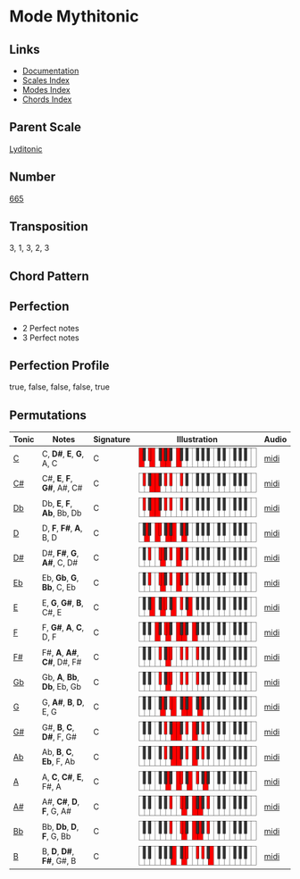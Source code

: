 # Mode Mythitonic

## Links

- [Documentation](README.md)
- [Scales Index](Scales.md)
- [Modes Index](Modes.md)
- [Chords Index](Chords.md)

## Parent Scale

[Lyditonic](ScaleLyditonic.md)

## Number

[665](https://ianring.com/musictheory/scales/665)

## Transposition

3, 1, 3, 2, 3

## Chord Pattern



## Perfection

- 2 Perfect notes
- 3 Perfect notes

## Perfection Profile

true, false, false, false, true

## Permutations

| Tonic | Notes | Signature | Illustration | Audio |
|-------|-------|-----------|--------------|-------|
| [C](ModeCNaturalMythitonic.md) | C, **D#**, **E**, **G**, A, C | C | ![CNaturalMythitonic](ModeCNaturalMythitonic.png) | [midi](https://github.com/edipermadi/music/blob/main/docs/ModeCNaturalMythitonic.mid?raw=true) |
| [C#](ModeCSharpMythitonic.md) | C#, **E**, **F**, **G#**, A#, C# | C | ![CSharpMythitonic](ModeCSharpMythitonic.png) | [midi](https://github.com/edipermadi/music/blob/main/docs/ModeCSharpMythitonic.mid?raw=true) |
| [Db](ModeDFlatMythitonic.md) | Db, **E**, **F**, **Ab**, Bb, Db | C | ![DFlatMythitonic](ModeDFlatMythitonic.png) | [midi](https://github.com/edipermadi/music/blob/main/docs/ModeDFlatMythitonic.mid?raw=true) |
| [D](ModeDNaturalMythitonic.md) | D, **F**, **F#**, **A**, B, D | C | ![DNaturalMythitonic](ModeDNaturalMythitonic.png) | [midi](https://github.com/edipermadi/music/blob/main/docs/ModeDNaturalMythitonic.mid?raw=true) |
| [D#](ModeDSharpMythitonic.md) | D#, **F#**, **G**, **A#**, C, D# | C | ![DSharpMythitonic](ModeDSharpMythitonic.png) | [midi](https://github.com/edipermadi/music/blob/main/docs/ModeDSharpMythitonic.mid?raw=true) |
| [Eb](ModeEFlatMythitonic.md) | Eb, **Gb**, **G**, **Bb**, C, Eb | C | ![EFlatMythitonic](ModeEFlatMythitonic.png) | [midi](https://github.com/edipermadi/music/blob/main/docs/ModeEFlatMythitonic.mid?raw=true) |
| [E](ModeENaturalMythitonic.md) | E, **G**, **G#**, **B**, C#, E | C | ![ENaturalMythitonic](ModeENaturalMythitonic.png) | [midi](https://github.com/edipermadi/music/blob/main/docs/ModeENaturalMythitonic.mid?raw=true) |
| [F](ModeFNaturalMythitonic.md) | F, **G#**, **A**, **C**, D, F | C | ![FNaturalMythitonic](ModeFNaturalMythitonic.png) | [midi](https://github.com/edipermadi/music/blob/main/docs/ModeFNaturalMythitonic.mid?raw=true) |
| [F#](ModeFSharpMythitonic.md) | F#, **A**, **A#**, **C#**, D#, F# | C | ![FSharpMythitonic](ModeFSharpMythitonic.png) | [midi](https://github.com/edipermadi/music/blob/main/docs/ModeFSharpMythitonic.mid?raw=true) |
| [Gb](ModeGFlatMythitonic.md) | Gb, **A**, **Bb**, **Db**, Eb, Gb | C | ![GFlatMythitonic](ModeGFlatMythitonic.png) | [midi](https://github.com/edipermadi/music/blob/main/docs/ModeGFlatMythitonic.mid?raw=true) |
| [G](ModeGNaturalMythitonic.md) | G, **A#**, **B**, **D**, E, G | C | ![GNaturalMythitonic](ModeGNaturalMythitonic.png) | [midi](https://github.com/edipermadi/music/blob/main/docs/ModeGNaturalMythitonic.mid?raw=true) |
| [G#](ModeGSharpMythitonic.md) | G#, **B**, **C**, **D#**, F, G# | C | ![GSharpMythitonic](ModeGSharpMythitonic.png) | [midi](https://github.com/edipermadi/music/blob/main/docs/ModeGSharpMythitonic.mid?raw=true) |
| [Ab](ModeAFlatMythitonic.md) | Ab, **B**, **C**, **Eb**, F, Ab | C | ![AFlatMythitonic](ModeAFlatMythitonic.png) | [midi](https://github.com/edipermadi/music/blob/main/docs/ModeAFlatMythitonic.mid?raw=true) |
| [A](ModeANaturalMythitonic.md) | A, **C**, **C#**, **E**, F#, A | C | ![ANaturalMythitonic](ModeANaturalMythitonic.png) | [midi](https://github.com/edipermadi/music/blob/main/docs/ModeANaturalMythitonic.mid?raw=true) |
| [A#](ModeASharpMythitonic.md) | A#, **C#**, **D**, **F**, G, A# | C | ![ASharpMythitonic](ModeASharpMythitonic.png) | [midi](https://github.com/edipermadi/music/blob/main/docs/ModeASharpMythitonic.mid?raw=true) |
| [Bb](ModeBFlatMythitonic.md) | Bb, **Db**, **D**, **F**, G, Bb | C | ![BFlatMythitonic](ModeBFlatMythitonic.png) | [midi](https://github.com/edipermadi/music/blob/main/docs/ModeBFlatMythitonic.mid?raw=true) |
| [B](ModeBNaturalMythitonic.md) | B, **D**, **D#**, **F#**, G#, B | C | ![BNaturalMythitonic](ModeBNaturalMythitonic.png) | [midi](https://github.com/edipermadi/music/blob/main/docs/ModeBNaturalMythitonic.mid?raw=true) |
